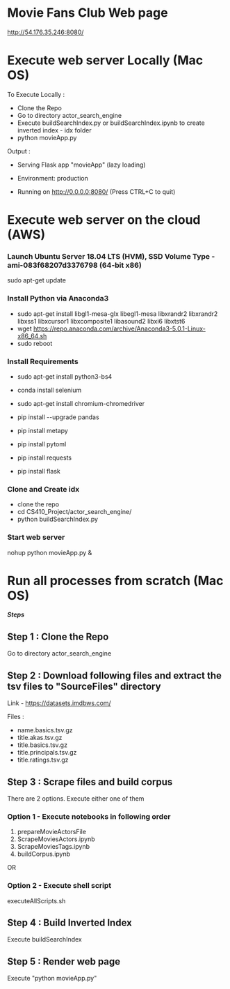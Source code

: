 # Movie Fans Club Web page

http://54.176.35.246:8080/

# Execute web server Locally (Mac OS)

To Execute Locally :

- Clone the Repo
- Go to directory actor_search_engine
- Execute buildSearchIndex.py or buildSearchIndex.ipynb to create inverted index - idx folder
- python movieApp.py

Output :
 * Serving Flask app "movieApp" (lazy loading)
 * Environment: production

 * Running on http://0.0.0.0:8080/ (Press CTRL+C to quit)
 
 # Execute web server on the cloud (AWS)
 
 ### Launch Ubuntu Server 18.04 LTS (HVM), SSD Volume Type - ami-083f68207d3376798 (64-bit x86)
 sudo apt-get update
 
### Install Python via Anaconda3
- sudo apt-get install libgl1-mesa-glx libegl1-mesa libxrandr2 libxrandr2 libxss1 libxcursor1 libxcomposite1 libasound2 libxi6 libxtst6
- wget https://repo.anaconda.com/archive/Anaconda3-5.0.1-Linux-x86_64.sh
- sudo reboot

### Install Requirements
- sudo apt-get install python3-bs4
- conda install selenium
- sudo apt-get install chromium-chromedriver

- pip install --upgrade pandas
- pip install metapy
- pip install pytoml
- pip install requests
- pip install flask

### Clone and Create idx
- clone the repo
- cd CS410_Project/actor_search_engine/
- python buildSearchIndex.py

### Start web server
nohup python movieApp.py &

 
# Run all processes from scratch (Mac OS)
 
 
***Steps***

## Step 1 : Clone the Repo
Go to directory actor_search_engine

## Step 2 : Download following files and extract the tsv files to "SourceFiles" directory
Link - https://datasets.imdbws.com/

Files :

- name.basics.tsv.gz
- title.akas.tsv.gz
- title.basics.tsv.gz
- title.principals.tsv.gz
- title.ratings.tsv.gz

## Step 3 : Scrape files and build corpus
 
 There are 2 options. Execute either one of them
 
 ### Option 1 - Execute notebooks in following order
 
 1) prepareMovieActorsFile
 2) ScrapeMoviesActors.ipynb
 3) ScrapeMoviesTags.ipynb
 4) buildCorpus.ipynb
 
 OR 
 
 ### Option 2 - Execute shell script 
 executeAllScripts.sh
 
 
## Step 4 : Build Inverted Index

Execute buildSearchIndex

## Step 5 : Render web page

Execute "python movieApp.py"